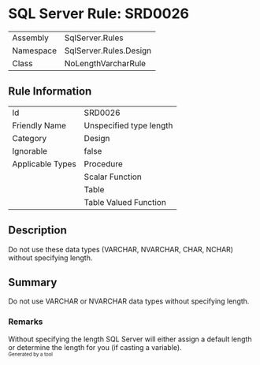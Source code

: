 # SQL Server Rule: SRD0026
  
|    |    |
|----|----|
| Assembly | SqlServer.Rules |
| Namespace | SqlServer.Rules.Design |
| Class | NoLengthVarcharRule |
  
## Rule Information
  
|    |    |
|----|----|
| Id | SRD0026 |
| Friendly Name | Unspecified type length |
| Category | Design |
| Ignorable | false |
| Applicable Types | Procedure  |
|   | Scalar Function |
|   | Table |
|   | Table Valued Function |
  
## Description
  
Do not use these data types (VARCHAR, NVARCHAR, CHAR, NCHAR) without specifying length.
  
## Summary
  
Do not use VARCHAR or NVARCHAR data types without specifying length.
  
### Remarks
  
Without specifying the length SQL Server will either assign a default length or determine
the length for you (if casting a variable).  
<sub><sup>Generated by a tool</sup></sub>
